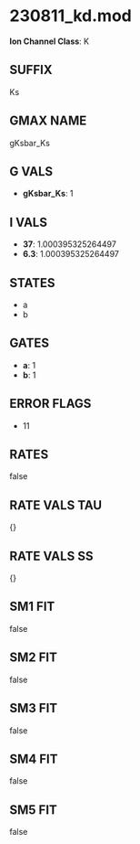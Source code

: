 # 230811_kd.mod

**Ion Channel Class**: K

## SUFFIX

Ks

## GMAX NAME

gKsbar_Ks

## G VALS

- **gKsbar_Ks**: 1

## I VALS

- **37**: 1.000395325264497
- **6.3**: 1.000395325264497

## STATES

- a
- b

## GATES

- **a**: 1
- **b**: 1

## ERROR FLAGS

- 11

## RATES

false

## RATE VALS TAU

{}

## RATE VALS SS

{}

## SM1 FIT

false

## SM2 FIT

false

## SM3 FIT

false

## SM4 FIT

false

## SM5 FIT

false
